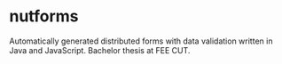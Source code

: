 # nutforms
Automatically generated distributed forms with data validation written in Java and JavaScript. Bachelor thesis at FEE CUT.
